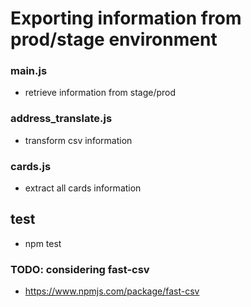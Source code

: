 # Exporting information from prod/stage environment

### main.js

- retrieve information from stage/prod

### address_translate.js

- transform csv information

### cards.js

- extract all cards information

## test

- npm test

### TODO: considering fast-csv

- https://www.npmjs.com/package/fast-csv
